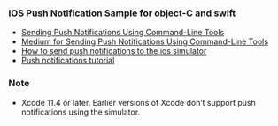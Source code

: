 ### IOS Push Notification Sample for object-C and swift
- [Sending Push Notifications Using Command-Line Tools](https://developer.apple.com/documentation/usernotifications/sending_push_notifications_using_command-line_tools)
- [Medium for Sending Push Notifications Using Command-Line Tools](https://medium.com/@tsif/send-ios-push-notifications-from-the-command-line-with-pu-sh-a043e0e60eee)
- [How to send push notifications to the ios simulator](https://betterprogramming.pub/how-to-send-push-notifications-to-the-ios-simulator-2988092ba931)
- [Push notifications tutorial](https://www.kodeco.com/11395893-push-notifications-tutorial-getting-started)

### Note
- Xcode 11.4 or later. Earlier versions of Xcode don’t support push notifications using the simulator.

